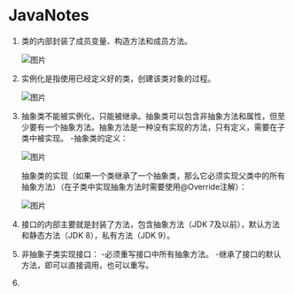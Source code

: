 # JavaNotes

1. 类的内部封装了成员变量、构造方法和成员方法。
   
   ![图片](https://github.com/Jonas9172/JavaNotes/assets/105164575/5c1e4efe-aeba-454d-9883-320a2a64038f)
   
2. 实例化是指使用已经定义好的类，创建该类对象的过程。
   
   ![图片](https://github.com/Jonas9172/JavaNotes/assets/105164575/c9f3217a-2a5f-4dab-9c67-332c6296c176)

3. 抽象类不能被实例化，只能被继承。抽象类可以包含非抽象方法和属性，但至少要有一个抽象方法。抽象方法是一种没有实现的方法，只有定义，需要在子类中被实现。
   -抽象类的定义：

   ![图片](https://github.com/Jonas9172/JavaNotes/assets/105164575/209785da-5daf-4f60-827b-4914282ba6ef)

   抽象类的实现（如果一个类继承了一个抽象类，那么它必须实现父类中的所有抽象方法）（在子类中实现抽象方法时需要使用@Override注解）：

   ![图片](https://github.com/Jonas9172/JavaNotes/assets/105164575/f81f6325-e081-4733-9bd9-623cee45813e)


5. 接口的内部主要就是封装了方法，包含抽象方法（JDK 7及以前），默认方法和静态方法（JDK 8），私有方法（JDK 9）。
6. 非抽象子类实现接口：
     -必须重写接口中所有抽象方法。
     -继承了接口的默认方法，即可以直接调用，也可以重写。

7. 
